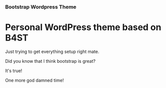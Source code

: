 ### Bootstrap Wordpress Theme

# Personal WordPress theme based on B4ST
Just trying to get everything setup right mate.

Did you know that I think bootstrap is great?

It's true!

One more god damned time!